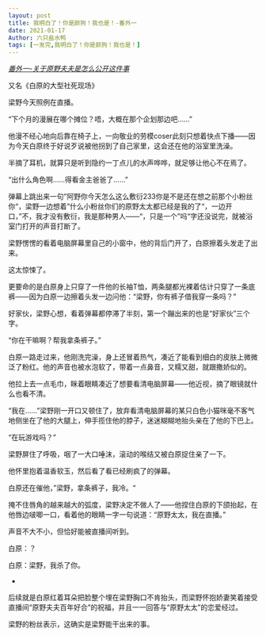```yaml
---
layout: post
title: 我明白了！你是颜狗！我也是！-番外一
date: 2021-01-17
Author: 六只盐水鸭
tags: [一发完,我明白了！你是颜狗！我也是！]
---
```


*<u>番外一-关于原野夫夫是怎么公开这件事</u>*

又名《白原的大型社死现场》



梁野今天照例在直播。

“下个月的漫展在哪个摊位？唔，大概在那个企划那边吧……”

他漫不经心地向后靠在椅子上，一向敬业的劳模coser此刻只想着快点下播——因为今天白原终于好说歹说被他拐到了自己家里，这会还在他的浴室里洗澡。

半摘了耳机，就算只是听到隐约一丁点儿的水声哗哗，就足够让他心不在焉了。

“出什么角色啊……得看金主爸爸了……”

弹幕上跳出来一句”阿野你今天怎么这么敷衍233你是不是还在想之前那个小粉丝你“，梁野一边想着”什么小粉丝你们的原野太太都已经是我的了“，一边开口，”不，我才没有敷衍，我是那种男人——“，只是一个”吗“字还没说完，就被浴室门打开的声音打断了。

梁野愣愣的看着电脑屏幕里自己的小窗中，他的背后门开了，白原擦着头发走了出来。

这太惊悚了。

更要命的是白原身上只穿了一件他的长袖T恤，两条腿都光裸着估计只穿了一条底裤——因为白原一边擦着头发一边问他：“梁野，你有裤子借我穿一条吗？”

好家伙，梁野心想，看着弹幕都停滞了半刻，第一个蹦出来的也是“好家伙”三个字。

“你在干嘛啊？帮我拿条裤子。”

白原一路走过来，他刚洗完澡，身上还冒着热气，凑近了能看到细白的皮肤上微微泛了粉红。他的声音也被水泡软了，带着一点鼻音，又糯又甜，就跟撒娇似的。

他拉上去一点毛巾，眯着眼睛凑近了想要看清电脑屏幕——他近视，摘了眼镜就什么也看不清。

“我在……”梁野刚一开口又顿住了，放弃看清电脑屏幕的某只白色小猫咪毫不客气地侧坐在了他的大腿上，伸手揽住他的脖子，迷迷糊糊地抬头亲在了他的下巴上。

“在玩游戏吗？”

梁野屏住了呼吸，咽了一大口唾沫，滚动的喉结又被白原捉住亲了一下。

他怀里抱着温香软玉，然后看了看已经刷疯了的弹幕。

白原还在催他，”梁野，拿条裤子，我冷。“

掩不住唇角的越来越大的弧度，梁野决定不做人了——他捏住白原的下颌抬起，在他唇边啵唧一口，看着他的眼睛一字一句说道：“原野太太，我在直播。”

声音不大不小，但恰好能被直播间听到。

白原：？

白原：梁野，我杀了你。

-
后续就是白原红着耳朵把脸整个埋在梁野胸口不肯抬头，而梁野怀抱娇妻笑着接受直播间“原野夫夫百年好合”的祝福，并且一一回答与“原野太太”的恋爱经过。

梁野的粉丝表示，这确实是梁野能干出来的事。